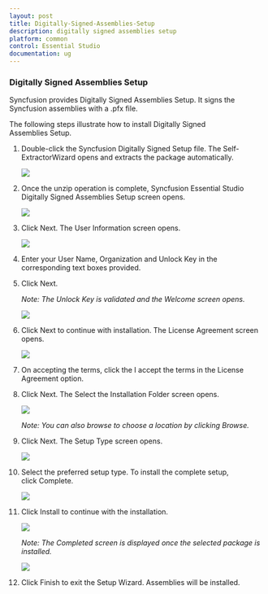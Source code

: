 ```yaml
---
layout: post
title: Digitally-Signed-Assemblies-Setup
description: digitally signed assemblies setup
platform: common
control: Essential Studio
documentation: ug
---
```


### Digitally Signed Assemblies Setup

Syncfusion provides Digitally Signed Assemblies Setup. It signs the Syncfusion assemblies with a .pfx file. 

The following steps illustrate how to install Digitally Signed Assemblies Setup.

1. Double-click the Syncfusion Digitally Signed Setup file. The Self-ExtractorWizard opens and extracts the package automatically. 
   
   ![](Digitally-Signed-Assemblies-Setup_images/Digitally-Signed-Assemblies-Setup_img1.png)



2. Once the unzip operation is complete, Syncfusion Essential Studio Digitally Signed Assemblies Setup screen opens.
   
   ![](Digitally-Signed-Assemblies-Setup_images/Digitally-Signed-Assemblies-Setup_img2.png)





3. Click Next. The User Information screen opens.
   
   ![](Digitally-Signed-Assemblies-Setup_images/Digitally-Signed-Assemblies-Setup_img3.png)





4. Enter your User Name, Organization and Unlock Key in the corresponding text boxes provided.

5. Click Next.
   
   _Note: The Unlock Key is validated and the Welcome screen opens._



   ![](Digitally-Signed-Assemblies-Setup_images/Digitally-Signed-Assemblies-Setup_img5.png)





6. Click Next to continue with installation. The License Agreement screen opens.



   ![](Digitally-Signed-Assemblies-Setup_images/Digitally-Signed-Assemblies-Setup_img6.png)





7. On accepting the terms, click the I accept the terms in the License Agreement option.

8. Click Next. The Select the Installation Folder screen opens.



   ![](Digitally-Signed-Assemblies-Setup_images/Digitally-Signed-Assemblies-Setup_img7.png)




   _Note: You can also browse to choose a location by clicking Browse._

9. Click Next. The Setup Type screen opens.

   ![](Digitally-Signed-Assemblies-Setup_images/Digitally-Signed-Assemblies-Setup_img9.png)





10. Select the preferred setup type. To install the complete setup, click Complete.



    ![](Digitally-Signed-Assemblies-Setup_images/Digitally-Signed-Assemblies-Setup_img10.png)





11. Click Install to continue with the installation.



    ![](Digitally-Signed-Assemblies-Setup_images/Digitally-Signed-Assemblies-Setup_img11.png)

    _Note: The Completed screen is displayed once the selected package is installed._



    ![](Digitally-Signed-Assemblies-Setup_images/Digitally-Signed-Assemblies-Setup_img13.png)





12. Click Finish to exit the Setup Wizard. Assemblies will be installed.



